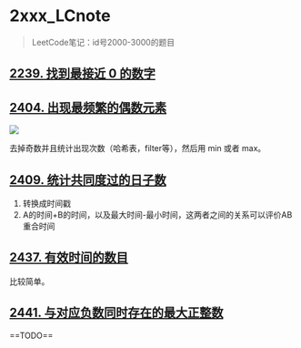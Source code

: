 # 2xxx_LCnote

> LeetCode笔记：id号2000-3000的题目

## [2239. 找到最接近 0 的数字](https://leetcode.cn/problems/find-closest-number-to-zero/)

## [2404. 出现最频繁的偶数元素](https://leetcode.cn/problems/most-frequent-even-element/)

![](https://i.imgur.com/k9lj3iO.png)

去掉奇数并且统计出现次数（哈希表，filter等），然后用 min 或者 max。

## [2409. 统计共同度过的日子数](https://leetcode.cn/problems/count-days-spent-together/)

1. 转换成时间戳
2. A的时间+B的时间，以及最大时间-最小时间，这两者之间的关系可以评价AB重合时间

## [2437. 有效时间的数目](https://leetcode.cn/problems/number-of-valid-clock-times/)

比较简单。

## [2441. 与对应负数同时存在的最大正整数](https://leetcode.cn/problems/largest-positive-integer-that-exists-with-its-negative/)

==TODO==
